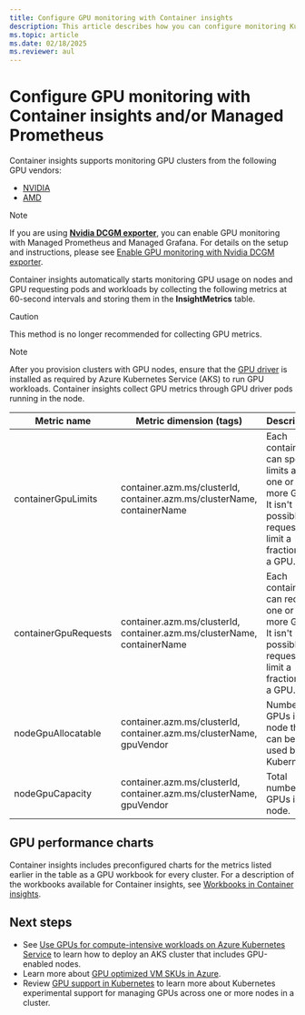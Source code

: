 ```yaml
---
title: Configure GPU monitoring with Container insights
description: This article describes how you can configure monitoring Kubernetes clusters with NVIDIA and AMD GPU enabled nodes with Container insights.
ms.topic: article
ms.date: 02/18/2025
ms.reviewer: aul
---
```


# Configure GPU monitoring with Container insights and/or Managed Prometheus

Container insights supports monitoring GPU clusters from the following GPU vendors:

- [NVIDIA](https://developer.nvidia.com/kubernetes-gpu)
- [AMD](https://github.com/RadeonOpenCompute/k8s-device-plugin)

>[!NOTE]
>If you are using **[Nvidia DCGM exporter](https://docs.nvidia.com/datacenter/cloud-native/gpu-telemetry/latest/dcgm-exporter.html)**, you can enable GPU monitoring with Managed Prometheus and Managed Grafana. For details on the setup and instructions, please see [Enable GPU monitoring with Nvidia DCGM exporter](./prometheus-dcgm-integration.md).

Container insights automatically starts monitoring GPU usage on nodes and GPU requesting pods and workloads by collecting the following metrics at 60-second intervals and storing them in the **InsightMetrics** table.

>[!CAUTION]
>This method is no longer recommended for collecting GPU metrics.

>[!NOTE]
>After you provision clusters with GPU nodes, ensure that the [GPU driver](/azure/aks/gpu-cluster) is installed as required by Azure Kubernetes Service (AKS) to run GPU workloads. Container insights collect GPU metrics through GPU driver pods running in the node.

|Metric name |Metric dimension (tags) |Description |
|------------|------------------------|------------|
|containerGpuLimits |container.azm.ms/clusterId, container.azm.ms/clusterName, containerName |Each container can specify limits as one or more GPUs. It isn't possible to request or limit a fraction of a GPU. |
|containerGpuRequests |container.azm.ms/clusterId, container.azm.ms/clusterName, containerName |Each container can request one or more GPUs. It isn't possible to request or limit a fraction of a GPU.|
|nodeGpuAllocatable |container.azm.ms/clusterId, container.azm.ms/clusterName, gpuVendor |Number of GPUs in a node that can be used by Kubernetes. |
|nodeGpuCapacity |container.azm.ms/clusterId, container.azm.ms/clusterName, gpuVendor |Total number of GPUs in a node. |

## GPU performance charts

Container insights includes preconfigured charts for the metrics listed earlier in the table as a GPU workbook for every cluster. For a description of the workbooks available for Container insights, see [Workbooks in Container insights](container-insights-reports.md).

## Next steps

- See [Use GPUs for compute-intensive workloads on Azure Kubernetes Service](/azure/aks/gpu-cluster) to learn how to deploy an AKS cluster that includes GPU-enabled nodes.
- Learn more about [GPU optimized VM SKUs in Azure](/azure/virtual-machines/sizes-gpu).
- Review [GPU support in Kubernetes](https://kubernetes.io/docs/tasks/manage-gpus/scheduling-gpus/) to learn more about Kubernetes experimental support for managing GPUs across one or more nodes in a cluster.
